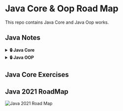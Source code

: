 # Java Core & Oop Road Map
This repo contains Java Core and Java Oop works.

## Java Notes
<details>
  <summary><b>🔒 Java Core</b></summary>
<br>
[Variables & Data Types](https://github.com/esalkan/java-notes/tree/master/src/core/day_03_variables_dataTypes)
<br>
[Arithmetic Operators](https://github.com/esalkan/java-notes/tree/master/src/core/day_04_arithmethicOperators)
<br>
[Unary Assignment Relational Logical Operators](https://github.com/esalkan/java-notes/tree/master/src/core/day_05_unaryAssignmentRelationalLogicalOperators)
<br>
[Logical Operators](https://github.com/esalkan/java-notes/tree/master/src/core/day_06_logicalOperators)
<br>
[Control Flow Statements - If, If-Else - Part 01 ](https://github.com/esalkan/java-notes/tree/master/src/core/day_07_controlFlowStatements_if_ifElse_Part_1)
<br>
[Control Flow Statements - Else If, Switch Case - Part 02](https://github.com/esalkan/java-notes/tree/master/src/core/day_08_controlFlowStatements_elseIf_switchCase_Part_2)
<br>
[Control Flow Statements - Switch Case - Part 03](https://github.com/esalkan/java-notes/tree/master/src/core/day_09_controlFlowStatements_Part_3)
<br>
[Control Flow Statements - Ternary Operators, For Loop - Part 04](https://github.com/esalkan/java-notes/tree/master/src/core/day_10_controlFlowStatements_Part_4)
<br>
[Control Flow Statements - Nested For Loop, While Loop, Do While Loop - Part 05](https://github.com/esalkan/java-notes/tree/master/src/core/day_11_controlFlowStatements_Part_5)
<br>
[Branching Statements](https://github.com/esalkan/java-notes/tree/master/src/core/day_12_branchingStatements)
<br>
[Methods - Part 01](https://github.com/esalkan/java-notes/tree/master/src/core/day_13_methods_Part_1)
<br>
[Methods - Part 02](https://github.com/esalkan/java-notes/tree/master/src/core/day_14_methods_Part_2)
<br>
[Methods - Method Overloading - Part 03](https://github.com/esalkan/java-notes/tree/master/src/core/day_15_methodOverloading)
<br>
[Class Objects - Part 01](https://github.com/esalkan/java-notes/tree/master/src/core/day_16_classObjects)
<br>
[Class Objects - Part 02](https://github.com/esalkan/java-notes/tree/master/src/core/day_17_classObjects_Part_2)
<br>
[Reading User Input - Scanner Class](https://github.com/esalkan/java-notes/tree/master/src/core/day_18_readingUserInput)
<br>
[String Class - String Manupulation - Part 01](https://github.com/esalkan/java-notes/tree/master/src/core/day_19_stringClass_stringManipulation_Part_01)
<br>
[String Class - String Manupulation - Part 02](https://github.com/esalkan/java-notes/tree/master/src/core/day_20_stringClass_stringManupulation_Part_2)
<br>
[String Class - String Manupulation - Part 02](https://github.com/esalkan/java-notes/tree/master/src/core/day_21_stringManipulation_Part_3)
<br>
[String Class - Lab. ](https://github.com/esalkan/java-notes/tree/master/src/core/day_22_stringClassContinue_Lab)
<br>
[String Class - Lab., Random Class](https://github.com/esalkan/java-notes/tree/master/src/core/day_23_stringClass_lab_randomClass)
<br>
[Arrays - Part 01](https://github.com/esalkan/java-notes/tree/master/src/core/day_24_Arrays_Part_1)
<br>
[Arrays - Part 02](https://github.com/esalkan/java-notes/tree/master/src/core/day_25_Arrays_Part_2)
<br>
[Arrays - Part 03](https://github.com/esalkan/java-notes/tree/master/src/core/day_26_Arrays_Part_3)
<br>
[Arrays - Part 04](https://github.com/esalkan/java-notes/tree/master/src/core/day_27_Arrays_Part_4)
<br>
[Arrays - Part 05](https://github.com/esalkan/java-notes/tree/master/src/core/day_28_Arrays_Part_5)
<br>
[Arrays - Part 06](https://github.com/esalkan/java-notes/tree/master/src/core/day_29_Arrays_Part_6)
<br>
[Wrapper Class, Wrapper Class Methods, Auto-Boxing, Un-Boxing, Var Args, Math](https://github.com/esalkan/java-notes/tree/master/src/core/day_30_wrapperClass)
<br>
[ArrayList](https://github.com/esalkan/java-notes/tree/master/src/core/day_31_ArrayList)
<br>
[ArrayList Continue](https://github.com/esalkan/java-notes/tree/master/src/core/day_32_ArrayList_Continue)
<br>
[Class | Objects | Constructors ](https://github.com/esalkan/java-notes/tree/master/src/core/day_33_Class_Objects_Constructors)
<br>
[Constructors | Passing Objects To Methods](https://github.com/esalkan/java-notes/tree/master/src/core/day_34_Constructors_PassingObjectsToMethods)
<br>
</details>

<details>
  <summary><b>🔒 Java OOP</b></summary>
<br>
  [Encapsulation](https://github.com/esalkan/java-notes/tree/master/src/oop/day_35_Encapsulation)
<br>
</details>

## Java Core Exercises



## Java 2021 RoadMap
![Java 2021 Road Map](https://github.com/esalkan/java-notes/blob/master/2021%20Java%20Developer%20RoadMap.png)
